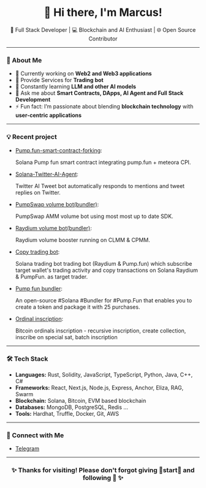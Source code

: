 <h1 align="center">👋 Hi there, I'm Marcus!</h1>

<p align="center">
  🚀 Full Stack Developer | 💻 Blockchain and AI Enthusiast | 🌐 Open Source Contributor
</p>

---

### 🌟 About Me
- 🔭 Currently working on **Web2 and Web3 applications**
- 💊 Provide Services for **Trading bot**
- 🌱 Constantly learning **LLM and other AI models**
- 💬 Ask me about **Smart Contracts, DApps, AI Agent and Full Stack Development**
- ⚡ Fun fact: I’m passionate about blending **blockchain technology** with **user-centric applications**

---

### 💡 Recent project
- [Pump.fun-smart-contract-forking](https://github.com/m4rcu5o/Solana-pump.fun-smart-contract):

  Solana Pump fun smart contract integrating pump.fun + meteora CPI.

- [Solana-Twitter-AI-Agent](https://github.com/m4rcu5o/Solana-Twitter-AI-Agent):

  Twitter AI Tweet bot automatically responds to mentions and tweet replies on Twitter.

- [PumpSwap volume bot(bundler)](https://github.com/m4rcu5o/Solana-Pumpswap-Raydium-Volum-Bot):

  PumpSwap AMM volume bot using most most up to date SDK.

- [Raydium volume bot(bundler)](https://github.com/m4rcu5o/Solana-Pumpswap-Raydium-Volum-Bot):

  Raydium volume booster running on CLMM & CPMM.

- [Copy trading bot](https://github.com/m4rcu5o/Copy-trading-bot):

  Solana trading bot trading bot (Raydium & Pump.fun) which subscribe target wallet's trading activity and copy transactions on Solana Raydium & PumpFun. as target trader.

- [Pump fun bundler](https://github.com/m4rcu5o/Pump.fun-bundler):

  An open-source #Solana #Bundler for #Pump.Fun that enables you to create a token and package it with 25 purchases.

- [Ordinal inscription](https://github.com/m4rcu5o/inscribe_mode):

  Bitcoin ordinals inscription - recursive inscription, create collection, inscribe on special sat, batch inscription

---

### 🛠️ Tech Stack
- **Languages:** Rust, Solidity, JavaScript, TypeScript, Python, Java, C++, C#
- **Frameworks:** React, Next.js, Node.js, Express, Anchor, Eliza, RAG, Swarm
- **Blockchain:** Solana, Bitcoin, EVM based blockchain 
- **Databases:** MongoDB, PostgreSQL, Redis ...
- **Tools:** Hardhat, Truffle, Docker, Git, AWS

---

### 🔗 Connect with Me
- [Telegram](https://t.me/stevensprg)

---


<h3 align="center">✨ Thanks for visiting! Please don't forgot giving 🌟start🌟 and following 🤩 ✨</h3>
